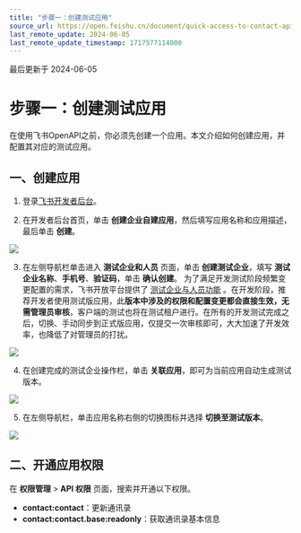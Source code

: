 ```yaml
---
title: "步骤一：创建测试应用"
source_url: https://open.feishu.cn/document/quick-access-to-contact-api/step-1-create-a-test-application
last_remote_update: 2024-06-05
last_remote_update_timestamp: 1717577114000
---
```

最后更新于 2024-06-05

# 步骤一：创建测试应用

在使用飞书OpenAPI之前，你必须先创建一个应用。本文介绍如何创建应用，并配置其对应的测试应用。

## 一、创建应用

1. 登录[飞书开发者后台](https://open.feishu.cn/app)。

2. 在开发者后台首页，单击 **创建企业自建应用**，然后填写应用名称和应用描述，最后单击 **创建**。

![](https://sf3-cn.feishucdn.com/obj/open-platform-opendoc/82a78b7e89e4904d64157103c70bf706_2hnMhdXfLF.png?height=1374&lazyload=true&maxWidth=400&width=1180)

3. 在左侧导航栏单击进入 **测试企业和人员** 页面，单击 **创建测试企业**，填写 **测试企业名称**、**手机号**、**验证码**，单击 **确认创建**。
为了满足开发测试阶段频繁变更配置的需求，飞书开放平台提供了 [测试企业与人员功能](https://open.feishu.cn/document/home/introduction-to-custom-app-development/testing-enterprise-and-personnel-functions) 。在开发阶段，推荐开发者使用测试版应用，此**版本中涉及的权限和配置变更都会直接生效，无需管理员审核**，客户端的测试也将在测试租户进行。在所有的开发测试完成之后，切换、手动同步到正式版应用，仅提交一次审核即可，大大加速了开发效率，也降低了对管理员的打扰。

![](https://p9-arcosite.byteimg.com/tos-cn-i-goo7wpa0wc/d32b7e26986042e2a984a18152bbf32f~tplv-goo7wpa0wc-image.image?height=600&lazyload=true&maxWidth=400&width=1192)

4. 在创建完成的测试企业操作栏，单击 **关联应用**，即可为当前应用自动生成测试版本。

![](https://p9-arcosite.byteimg.com/tos-cn-i-goo7wpa0wc/f19b51b1b3b74f1e8d0768ea5070d0ff~tplv-goo7wpa0wc-image.image?height=660&lazyload=true&maxWidth=600&width=2252)

5. 在左侧导航栏，单击应用名称右侧的切换图标并选择 **切换至测试版本**。

![](https://sf3-cn.feishucdn.com/obj/open-platform-opendoc/78ecf3f949d70d4b4b2fe7551520298e_idGESZwPPc.png?height=302&lazyload=true&maxWidth=400&width=1070)

## 二、开通应用权限

在 **权限管理** > **API 权限** 页面，搜索并开通以下权限。

* **contact:contact**：更新通讯录
* **contact:contact.base:readonly**：获取通讯录基本信息
